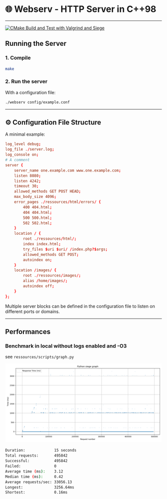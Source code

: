 # 🌐 Webserv - HTTP Server in C++98
---
[![CMake Build and Test with Valgrind and Siege](https://github.com/Moutigll/webserv/actions/workflows/c-cpp.yml/badge.svg)](https://github.com/Moutigll/webserv/actions/workflows/c-cpp.yml)
## Running the Server

### 1. Compile

```bash
make
```

### 2. Run the server

With a configuration file:

```bash
./webserv config/example.conf
```

---

## ⚙️ Configuration File Structure

A minimal example:

```conf
log_level debug;
log_file ./server.log;
log_console on;
# A comment
server {
	server_name one.example.com www.one.example.com;
	listen 8080;
	listen 4242;
	timeout 30;
	allowed_methods GET POST HEAD;
	max_body_size 4096;
	error_pages ./ressources/html/errors/ {
		400 404.html;
		404 404.html;
		500 500.html;
		502 502.html;
	}
	location / {
		root ./ressources/html/;
		index index.html;
		try_files $uri $uri/ /index.php?$args;
		allowed_methods GET POST;
		autoindex on;
	}
	location /images/ {
		root ./ressources/images/;
		alias /home/images/;
		autoindex off;
	}
};
```

Multiple server blocks can be defined in the configuration file to listen on different ports or domains.

---
## Performances
### Benchmark in local without logs enabled and -O3
see `ressources/scripts/graph.py`

![Benchmark graph](ressources/imgs/siege.png)
```bash
Duration:             15 seconds
Total requests:       495842
Successful:           495842
Failed:               0
Average time (ms):    3.12
Median time (ms):     0.42
Average requests/sec: 33056.13
Longest:              3256.64ms
Shortest:             0.16ms
```
